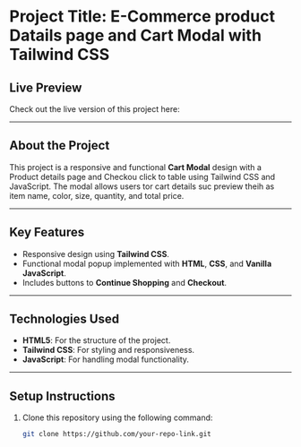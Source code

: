 # Project Title: E-Commerce product Datails page and Cart Modal with Tailwind CSS

## Live Preview
Check out the live version of this project here: 

---

## About the Project
This project is a responsive and functional **Cart Modal** design with  a Product details page and Checkou click to table using Tailwind CSS and JavaScript. The modal allows users tor cart details suc preview theih as item name, color, size, quantity, and total price.

---

## Key Features
- Responsive design using **Tailwind CSS**.
- Functional modal popup implemented with **HTML**, **CSS**, and **Vanilla JavaScript**.
- Includes buttons to **Continue Shopping** and **Checkout**.

---

## Technologies Used
- **HTML5**: For the structure of the project.
- **Tailwind CSS**: For styling and responsiveness.
- **JavaScript**: For handling modal functionality.

---

## Setup Instructions
1. Clone this repository using the following command:
   ```bash
   git clone https://github.com/your-repo-link.git
